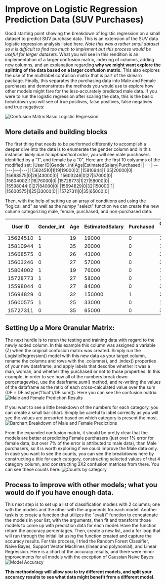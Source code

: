 # Improve on Logistic Regression Prediction Data (SUV Purchases)
Good starting point showing the breakdown of logistic regression on a small dataset to predict SUV purchase data. This is an extension of the SUV data logistic regression analysis listed here. *Note this was a rather small dataset so it is difficult to find too much to implement but this process would be useful for larger datasets.*
What you will see in this rendition is an implementation of a larger confusion matrix, indexing of columns, adding new columns, and an explanation regarding __why we might want explore the splitting of the data based on a larger confusion matrix.__ This also explores the use of the multilabel confusion matrix that is part of the sklearn package. Finally, this separates the purchasing data into Male and Female purchases and demonstrates the methods you would use to explore how other models might fare for the less-accurately predicted male data. If you were to run the logistic regression after scaling the data, this is the basic breakdown you will see of true positives, false positives, false negatives and true negatives:

![Confusion Matrix Basic Logistic Regression](https://github.com/AxisMeetsWorld/Small-Logisic-Regression-SUV-data/blob/main/SUV_Confusion_Orig.png)

## More details and building blocks
  The first thing that needs to be performed differently to accomplish a deeper dive into the data is to enumerate the gender column and in this instance, *likely due to alphabetical order*, you will see male purchasers identified by a "1", and female by a "0". Here are the first 10 colyumns of the modified set:
  |User ID|Gender_int|Age|EstimatedSalary|Purchased|
|---|---|---|---|---|
|15624510|1|19|19000|0|
|15810944|1|35|20000|0|
|15668575|0|26|43000|0|
|15603246|0|27|57000|0|
|15804002|1|19|76000|0|
|15728773|1|27|58000|0|
|15598044|0|27|84000|0|
|15694829|0|32|150000|1|
|15600575|1|25|33000|0|
|15727311|0|35|65000|0|

Then, with the help of setting up an array of conditions and using the "logical_and" as well as the numpy "select" function we can create the new column categorizing male, female, purchased, and non-purchased data:
  
|User ID|Gender_int|Age|EstimatedSalary|Purchased|Gender_purchase_even = Purchased|
|---|---|---|---|---|---|
|15624510|1|19|19000|0|1|
|15810944|1|35|20000|0|1|
|15668575|0|26|43000|0|3|
|15603246|0|27|57000|0|3|
|15804002|1|19|76000|0|1|
|15728773|1|27|58000|0|1|
|15598044|0|27|84000|0|3|
|15694829|0|32|150000|1|2|
|15600575|1|25|33000|0|1|
|15727311|0|35|65000|0|3|  

## Setting Up a More Granular Matrix:
  The next hurdle is to rerun the testing and training data with regard to the newly added column. In this example this column was assigned a variable (Z) when the original confusion matrix was created. Simply run the LogisticRegression() model with this new data as your target column, rename the columns and rows with the .columns(), and .index() properties of your new dataframe, and apply labels that describe whether it was a man, woman, and whether they purchased or not to those properties. In this example, in order to see how all of the numbers break down percentagewise, use the dataframe.sum() method, and re-writing the values of the dataframe as the ratio of each cross-calculated value over the sum (DF = DF.astype('float')/DF.sum()). Here you can see the confusion matrix:
  ![Male and Female Prediction Results](https://github.com/AxisMeetsWorld/Small-Logisic-Regression-SUV-data/blob/main/SUV_Granular_Matrix.png)
  
If you want to see a little breakdown of the numbers for each category, you can create a small bar chart. Simply be careful to label correctly as you will see the values are presorted based on which category is present the most. 
![Barchart Breakdown of Male and Female Predictions](https://github.com/AxisMeetsWorld/Small-Logisic-Regression-SUV-data/blob/main/Purchase_Breakdown_Barchart.png)

From the expanded confusion matrix, it should be pretty clear that the models are better at predicting Female purchasers (just over 1% error for female data, but over 7% of the error is attributed to male data), than Male purchasers, so it is worth exploring if we could improve the Male data only. In case you want to see the counts, you can see the breakdowns here by constructing a title for each category, constructing selected values of that 4 category column, and constructing 2X2 confusion matrices from there. You can see these counts here: ![Counts by category](https://github.com/AxisMeetsWorld/Small-Logisic-Regression-SUV-data/blob/main/Actual%20Counts%20by%20category.png)

## Process to improve with other models; what you would do if you have enough data.

This next step is to set up a list of classification models with 2 columns; one with the models and the other with the arguments for each model. Another task is to create a function that utilizes the "eval()" function to concatenate the models in your list, with the arguments, then fit and transform those models to come up with prediction data for each model. Have the function return the accuracy percentages. Then, create a new list, and a for loop that will run through the initial list using the function created and capture the accuracy results. For this process, I tried the Random Forest Classifier, Naive Bayes, Support Vector Machines (linear and polynomial), and Linear Regression. Here is a chart of the accuracy results, and there were minor improvements for all models with the exception of Gaussian Naive Bayes:
![Model Accuracy](https://github.com/AxisMeetsWorld/Small-Logisic-Regression-SUV-data/blob/main/Male%20model%20prediction%20accuracy.png)

**This methodology will allow you to try different models, and split your accuracy results to see what data might benefit from a different model.**
